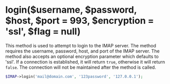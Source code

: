 # login($username, $password, $host, $port = 993, $encryption = 'ssl', $flag = null)
This method is used to attempt to login to the IMAP server. The method requires the username, password, host, and port of the IMAP server. The method also accepts an optional encryption parameter which defaults to 'ssl'. If a connection is established, it will return `true`, otherwise it will return `false`. The connection will not be maintained after the method is called.

```php
$IMAP->login('mail@domain.com', '123password', '127.0.0.1');
```
